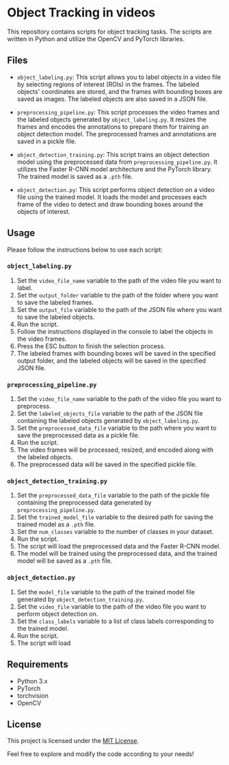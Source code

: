 # Object Tracking in videos

This repository contains scripts for object tracking tasks. The scripts are written in Python and utilize the OpenCV and PyTorch libraries.

## Files

- `object_labeling.py`: This script allows you to label objects in a video file by selecting regions of interest (ROIs) in the frames. The labeled objects' coordinates are stored, and the frames with bounding boxes are saved as images. The labeled objects are also saved in a JSON file.

- `preprocessing_pipeline.py`: This script processes the video frames and the labeled objects generated by `object_labeling.py`. It resizes the frames and encodes the annotations to prepare them for training an object detection model. The preprocessed frames and annotations are saved in a pickle file.

- `object_detection_training.py`: This script trains an object detection model using the preprocessed data from `preprocessing_pipeline.py`. It utilizes the Faster R-CNN model architecture and the PyTorch library. The trained model is saved as a `.pth` file.

- `object_detection.py`: This script performs object detection on a video file using the trained model. It loads the model and processes each frame of the video to detect and draw bounding boxes around the objects of interest.

## Usage

Please follow the instructions below to use each script:

### `object_labeling.py`

1. Set the `video_file_name` variable to the path of the video file you want to label.
2. Set the `output_folder` variable to the path of the folder where you want to save the labeled frames.
3. Set the `output_file` variable to the path of the JSON file where you want to save the labeled objects.
4. Run the script.
5. Follow the instructions displayed in the console to label the objects in the video frames.
6. Press the ESC button to finish the selection process.
7. The labeled frames with bounding boxes will be saved in the specified output folder, and the labeled objects will be saved in the specified JSON file.

### `preprocessing_pipeline.py`

1. Set the `video_file_name` variable to the path of the video file you want to preprocess.
2. Set the `labeled_objects_file` variable to the path of the JSON file containing the labeled objects generated by `object_labeling.py`.
3. Set the `preprocessed_data_file` variable to the path where you want to save the preprocessed data as a pickle file.
4. Run the script.
5. The video frames will be processed, resized, and encoded along with the labeled objects.
6. The preprocessed data will be saved in the specified pickle file.

### `object_detection_training.py`

1. Set the `preprocessed_data_file` variable to the path of the pickle file containing the preprocessed data generated by `preprocessing_pipeline.py`.
2. Set the `trained_model_file` variable to the desired path for saving the trained model as a `.pth` file.
3. Set the `num_classes` variable to the number of classes in your dataset.
4. Run the script.
5. The script will load the preprocessed data and the Faster R-CNN model.
6. The model will be trained using the preprocessed data, and the trained model will be saved as a `.pth` file.

### `object_detection.py`

1. Set the `model_file` variable to the path of the trained model file generated by `object_detection_training.py`.
2. Set the `video_file` variable to the path of the video file you want to perform object detection on.
3. Set the `class_labels` variable to a list of class labels corresponding to the trained model.
4. Run the script.
5. The script will load

## Requirements

- Python 3.x
- PyTorch
- torchvision
- OpenCV

## License

This project is licensed under the [MIT License](LICENSE).

Feel free to explore and modify the code according to your needs!
